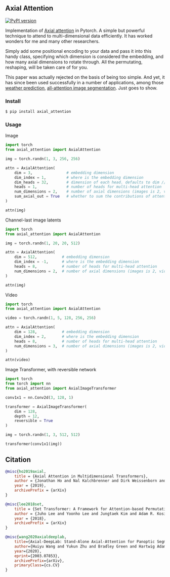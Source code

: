 ## Axial Attention

[![PyPI version](https://badge.fury.io/py/axial-attention.svg)](https://badge.fury.io/py/axial-attention)

Implementation of <a href="https://arxiv.org/abs/1912.12180">Axial attention</a> in Pytorch. A simple but powerful technique to attend to multi-dimensional data efficiently. It has worked wonders for me and many other researchers.

Simply add some positional encoding to your data and pass it into this handy class, specifying which dimension is considered the embedding, and how many axial dimensions to rotate through. All the permutating, reshaping, will be taken care of for you.

This paper was actually rejected on the basis of being too simple. And yet, it has since been used successfully in a number of applications, among those <a href="https://ai.googleblog.com/2020/03/a-neural-weather-model-for-eight-hour.html">weather prediction</a>, <a href="https://ai.googleblog.com/2020/08/axial-deeplab-long-range-modeling-in.html"> all-attention image segmentation</a>. Just goes to show.

### Install

```bash
$ pip install axial_attention
```

### Usage

Image

```python
import torch
from axial_attention import AxialAttention

img = torch.randn(1, 3, 256, 256)

attn = AxialAttention(
    dim = 3,               # embedding dimension
    dim_index = 1,         # where is the embedding dimension
    dim_heads = 32,        # dimension of each head. defaults to dim // heads if not supplied
    heads = 1,             # number of heads for multi-head attention
    num_dimensions = 2,    # number of axial dimensions (images is 2, video is 3, or more)
    sum_axial_out = True   # whether to sum the contributions of attention on each axis, or to run the input through them sequentially. defaults to true
)

attn(img)
```

Channel-last image latents

```python
import torch
from axial_attention import AxialAttention

img = torch.randn(1, 20, 20, 512)

attn = AxialAttention(
    dim = 512,           # embedding dimension
    dim_index = -1,      # where is the embedding dimension
    heads = 8,           # number of heads for multi-head attention
    num_dimensions = 2,  # number of axial dimensions (images is 2, video is 3, or more)
)

attn(img)
```

Video

```python
import torch
from axial_attention import AxialAttention

video = torch.randn(1, 5, 128, 256, 256)

attn = AxialAttention(
    dim = 128,           # embedding dimension
    dim_index = 2,       # where is the embedding dimension
    heads = 8,           # number of heads for multi-head attention
    num_dimensions = 3,  # number of axial dimensions (images is 2, video is 3, or more)
)

attn(video)
```

Image Transformer, with reversible network

```python
import torch
from torch import nn
from axial_attention import AxialImageTransformer

conv1x1 = nn.Conv2d(3, 128, 1)

transformer = AxialImageTransformer(
    dim = 128,
    depth = 12,
    reversible = True
)

img = torch.randn(1, 3, 512, 512)

transformer(conv1x1(img))
```
## Citation

```bibtex
@misc{ho2019axial,
    title = {Axial Attention in Multidimensional Transformers},
    author = {Jonathan Ho and Nal Kalchbrenner and Dirk Weissenborn and Tim Salimans},
    year = {2019},
    archivePrefix = {arXiv}
}
```

```bibtex
@misc{lee2018set,
    title = {Set Transformer: A Framework for Attention-based Permutation-Invariant Neural Networks},
    author = {Juho Lee and Yoonho Lee and Jungtaek Kim and Adam R. Kosiorek and Seungjin Choi and Yee Whye Teh},
    year = {2018},
    archivePrefix = {arXiv}
}
```

```bibtex
@misc{wang2020axialdeeplab,
    title={Axial-DeepLab: Stand-Alone Axial-Attention for Panoptic Segmentation},
    author={Huiyu Wang and Yukun Zhu and Bradley Green and Hartwig Adam and Alan Yuille and Liang-Chieh Chen},
    year={2020},
    eprint={2003.07853},
    archivePrefix={arXiv},
    primaryClass={cs.CV}
}
```
